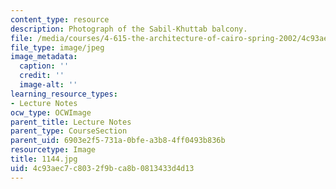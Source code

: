 ```yaml
---
content_type: resource
description: Photograph of the Sabil-Khuttab balcony.
file: /media/courses/4-615-the-architecture-of-cairo-spring-2002/4c93aec7c8032f9bca8b0813433d4d13_1144.jpg
file_type: image/jpeg
image_metadata:
  caption: ''
  credit: ''
  image-alt: ''
learning_resource_types:
- Lecture Notes
ocw_type: OCWImage
parent_title: Lecture Notes
parent_type: CourseSection
parent_uid: 6903e2f5-731a-0bfe-a3b8-4ff0493b836b
resourcetype: Image
title: 1144.jpg
uid: 4c93aec7-c803-2f9b-ca8b-0813433d4d13
---
```

